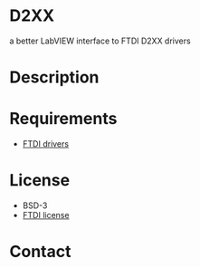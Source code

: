 # D2XX
a better LabVIEW interface to FTDI D2XX drivers

# Description

# Requirements
- [FTDI drivers](https://ftdichip.com/drivers/)

# License
- BSD-3
- [FTDI license](https://ftdichip.com/drivers/d2xx-drivers/)

# Contact
